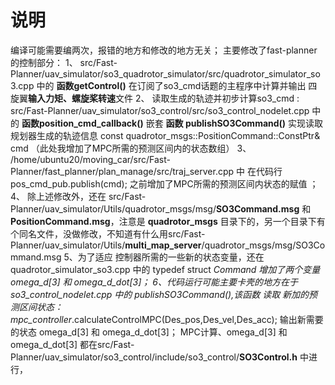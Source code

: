 # 说明
编译可能需要编两次，报错的地方和修改的地方无关；
主要修改了fast-planner的控制部分：
1、 src/Fast-Planner/uav_simulator/so3_quadrotor_simulator/src/quadrotor_simulator_so3.cpp 中的 **函数getControl()** 在订阅了so3_cmd话题的主程序中计算并输出 四旋翼**输入力矩、螺旋桨转速**文件
2、 读取生成的轨迹并初步计算so3_cmd : src/Fast-Planner/uav_simulator/so3_control/src/so3_control_nodelet.cpp 中的 **函数position_cmd_callback()** 嵌套 **函数 publishSO3Command()** 实现读取 规划器生成的轨迹信息 const quadrotor_msgs::PositionCommand::ConstPtr& cmd （此处我增加了MPC所需的预测区间内的状态数组）
3、 /home/ubuntu20/moving_car/src/Fast-Planner/fast_planner/plan_manage/src/traj_server.cpp 中 在代码行 pos_cmd_pub.publish(cmd); 之前增加了MPC所需的预测区间内状态的赋值 ；
4、 除上述修改外，还在  src/Fast-Planner/uav_simulator/Utils/quadrotor_msgs/msg/**SO3Command.msg** 和 **PositionCommand.msg**，注意是 **quadrotor_msgs** 目录下的，另一个目录下有个同名文件，没做修改，不知道有什么用src/Fast-Planner/uav_simulator/Utils/**multi_map_server**/quadrotor_msgs/msg/SO3Command.msg 
5、为了适应 控制器所需的一些新的状态变量，还在quadrotor_simulator_so3.cpp 中的 typedef struct _Command 增加了两个变量  omega_d[3] 和 omega_d_dot[3]；
6、代码运行可能主要卡壳的地方在于 so3_control_nodelet.cpp 中的 publishSO3Command(),该函数 读取 新加的预测区间状态：mpc_controller_.calculateControlMPC(Des_pos,Des_vel,Des_acc); 输出新需要的状态 omega_d[3] 和 omega_d_dot[3]；
MPC计算、omega_d[3] 和 omega_d_dot[3] 都在src/Fast-Planner/uav_simulator/so3_control/include/so3_control/**SO3Control.h** 中进行，
